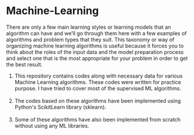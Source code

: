 # Machine-Learning
There are only a few main learning styles or learning models that an algorithm can have and we’ll go through them here with a few examples of algorithms and problem types that they suit.
This taxonomy or way of organizing machine learning algorithms is useful because it forces you to think about the roles of the input data and the model preparation process and select one that is the most appropriate for your problem in order to get the best result.

1. This repository contains codes along with necessary data for various Machine Learning algorithms. These codes were written for practice purpose. I have tried to cover most of the supervised ML algorithms.<br/><br/>
2. The codes based on these algorithms have been implemented using Python's ScikitLearn library (sklearn).<br/><br/>
3. Some of these algorithms have also been implemented from scratch without using any ML libraries.
